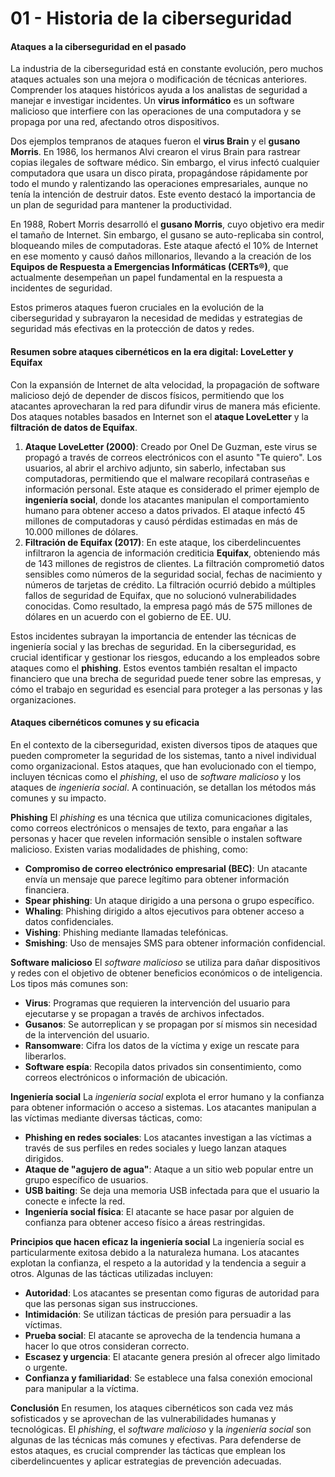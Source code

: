 # 01 - Historia de la ciberseguridad

#### Ataques a la ciberseguridad en el pasado

La industria de la ciberseguridad está en constante evolución, pero muchos ataques actuales son una mejora o modificación de técnicas anteriores. Comprender los ataques históricos ayuda a los analistas de seguridad a manejar e investigar incidentes. Un **virus informático** es un software malicioso que interfiere con las operaciones de una computadora y se propaga por una red, afectando otros dispositivos.

Dos ejemplos tempranos de ataques fueron el **virus Brain** y el **gusano Morris**. En 1986, los hermanos Alvi crearon el virus Brain para rastrear copias ilegales de software médico. Sin embargo, el virus infectó cualquier computadora que usara un disco pirata, propagándose rápidamente por todo el mundo y ralentizando las operaciones empresariales, aunque no tenía la intención de destruir datos. Este evento destacó la importancia de un plan de seguridad para mantener la productividad.

En 1988, Robert Morris desarrolló el **gusano Morris**, cuyo objetivo era medir el tamaño de Internet. Sin embargo, el gusano se auto-replicaba sin control, bloqueando miles de computadoras. Este ataque afectó el 10% de Internet en ese momento y causó daños millonarios, llevando a la creación de los **Equipos de Respuesta a Emergencias Informáticas (CERTs®)**, que actualmente desempeñan un papel fundamental en la respuesta a incidentes de seguridad.

Estos primeros ataques fueron cruciales en la evolución de la ciberseguridad y subrayaron la necesidad de medidas y estrategias de seguridad más efectivas en la protección de datos y redes.

#### Resumen sobre ataques cibernéticos en la era digital: LoveLetter y Equifax

Con la expansión de Internet de alta velocidad, la propagación de software malicioso dejó de depender de discos físicos, permitiendo que los atacantes aprovecharan la red para difundir virus de manera más eficiente. Dos ataques notables basados en Internet son el **ataque LoveLetter** y la **filtración de datos de Equifax**.

1. **Ataque LoveLetter (2000)**: Creado por Onel De Guzman, este virus se propagó a través de correos electrónicos con el asunto "Te quiero". Los usuarios, al abrir el archivo adjunto, sin saberlo, infectaban sus computadoras, permitiendo que el malware recopilará contraseñas e información personal. Este ataque es considerado el primer ejemplo de **ingeniería social**, donde los atacantes manipulan el comportamiento humano para obtener acceso a datos privados. El ataque infectó 45 millones de computadoras y causó pérdidas estimadas en más de 10.000 millones de dólares.
2. **Filtración de Equifax (2017)**: En este ataque, los ciberdelincuentes infiltraron la agencia de información crediticia **Equifax**, obteniendo más de 143 millones de registros de clientes. La filtración comprometió datos sensibles como números de la seguridad social, fechas de nacimiento y números de tarjetas de crédito. La filtración ocurrió debido a múltiples fallos de seguridad de Equifax, que no solucionó vulnerabilidades conocidas. Como resultado, la empresa pagó más de 575 millones de dólares en un acuerdo con el gobierno de EE. UU.

Estos incidentes subrayan la importancia de entender las técnicas de ingeniería social y las brechas de seguridad. En la ciberseguridad, es crucial identificar y gestionar los riesgos, educando a los empleados sobre ataques como el **phishing**. Estos eventos también resaltan el impacto financiero que una brecha de seguridad puede tener sobre las empresas, y cómo el trabajo en seguridad es esencial para proteger a las personas y las organizaciones.

#### Ataques cibernéticos comunes y su eficacia

En el contexto de la ciberseguridad, existen diversos tipos de ataques que pueden comprometer la seguridad de los sistemas, tanto a nivel individual como organizacional. Estos ataques, que han evolucionado con el tiempo, incluyen técnicas como el _phishing_, el uso de _software malicioso_ y los ataques de _ingeniería social_. A continuación, se detallan los métodos más comunes y su impacto.

**Phishing** El _phishing_ es una técnica que utiliza comunicaciones digitales, como correos electrónicos o mensajes de texto, para engañar a las personas y hacer que revelen información sensible o instalen software malicioso. Existen varias modalidades de phishing, como:

* **Compromiso de correo electrónico empresarial (BEC)**: Un atacante envía un mensaje que parece legítimo para obtener información financiera.
* **Spear phishing**: Un ataque dirigido a una persona o grupo específico.
* **Whaling**: Phishing dirigido a altos ejecutivos para obtener acceso a datos confidenciales.
* **Vishing**: Phishing mediante llamadas telefónicas.
* **Smishing**: Uso de mensajes SMS para obtener información confidencial.

**Software malicioso** El _software malicioso_ se utiliza para dañar dispositivos y redes con el objetivo de obtener beneficios económicos o de inteligencia. Los tipos más comunes son:

* **Virus**: Programas que requieren la intervención del usuario para ejecutarse y se propagan a través de archivos infectados.
* **Gusanos**: Se autorreplican y se propagan por sí mismos sin necesidad de la intervención del usuario.
* **Ransomware**: Cifra los datos de la víctima y exige un rescate para liberarlos.
* **Software espía**: Recopila datos privados sin consentimiento, como correos electrónicos o información de ubicación.

**Ingeniería social** La _ingeniería social_ explota el error humano y la confianza para obtener información o acceso a sistemas. Los atacantes manipulan a las víctimas mediante diversas tácticas, como:

* **Phishing en redes sociales**: Los atacantes investigan a las víctimas a través de sus perfiles en redes sociales y luego lanzan ataques dirigidos.
* **Ataque de "agujero de agua"**: Ataque a un sitio web popular entre un grupo específico de usuarios.
* **USB baiting**: Se deja una memoria USB infectada para que el usuario la conecte e infecte la red.
* **Ingeniería social física**: El atacante se hace pasar por alguien de confianza para obtener acceso físico a áreas restringidas.

**Principios que hacen eficaz la ingeniería social** La ingeniería social es particularmente exitosa debido a la naturaleza humana. Los atacantes explotan la confianza, el respeto a la autoridad y la tendencia a seguir a otros. Algunas de las tácticas utilizadas incluyen:

* **Autoridad**: Los atacantes se presentan como figuras de autoridad para que las personas sigan sus instrucciones.
* **Intimidación**: Se utilizan tácticas de presión para persuadir a las víctimas.
* **Prueba social**: El atacante se aprovecha de la tendencia humana a hacer lo que otros consideran correcto.
* **Escasez y urgencia**: El atacante genera presión al ofrecer algo limitado o urgente.
* **Confianza y familiaridad**: Se establece una falsa conexión emocional para manipular a la víctima.

**Conclusión** En resumen, los ataques cibernéticos son cada vez más sofisticados y se aprovechan de las vulnerabilidades humanas y tecnológicas. El _phishing_, el _software malicioso_ y la _ingeniería social_ son algunas de las técnicas más comunes y efectivas. Para defenderse de estos ataques, es crucial comprender las tácticas que emplean los ciberdelincuentes y aplicar estrategias de prevención adecuadas.
